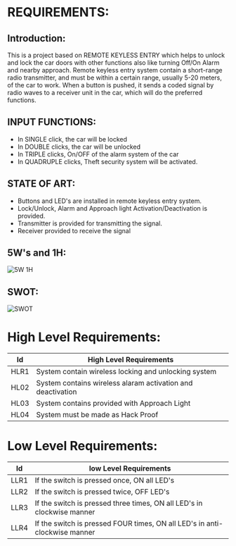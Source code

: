 # REQUIREMENTS:    
## Introduction:

This is a project based on REMOTE KEYLESS ENTRY which helps to unlock 
and lock the car doors with other functions also like turning Off/On Alarm and
nearby approach. Remote keyless entry system contain a short-range radio transmitter,
and must be within a certain range, usually 5-20 meters, of the car to work.
When a button is pushed, it sends a coded signal by radio waves to a receiver 
unit in the car, which will do the preferred functions.

## INPUT FUNCTIONS:
* In SINGLE click, the car will be locked
* In DOUBLE clicks, the car will be unlocked
* In TRIPLE clicks, On/OFF of the alarm system of the car
* In QUADRUPLE clicks, Theft security system will be activated.

## STATE OF ART:
* Buttons and LED's are installed in remote keyless entry system.
* Lock/Unlock, Alarm and Approach light Activation/Deactivation is provided.
* Transmitter is provided for transmitting the signal.
* Receiver provided to receive the signal

## 5W's and 1H:
![5W 1H](https://user-images.githubusercontent.com/98849090/157836438-4c969c68-5645-494f-b818-9c52547a2ef7.png)



## SWOT:
![SWOT](https://user-images.githubusercontent.com/98849090/157830209-d6c72982-d75f-49db-a9d3-d8c878601228.png)

# High Level Requirements:

|Id|High Level Requirements|
|---|-----------------------|
|HLR1|System contain wireless locking and unlocking system|
|HL02|System contains wireless alaram activation and deactivation|
|HL03|System contains provided with Approach Light|
|HL04|System must be made as Hack Proof|

# Low Level Requirements:

|Id|     low Level Requirements|
|---|-----------------------| 
|LLR1|If the switch is pressed once, ON all LED's|
|LLR2|If the switch is pressed twice, OFF LED's|
|LLR3|If the switch is pressed three times, ON all LED's in clockwise manner|
|LLR4|If the switch is pressed FOUR times, ON all LED's in anti-clockwise manner|
